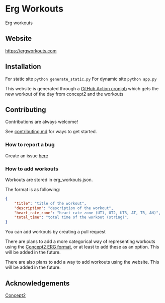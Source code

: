 # Erg Workouts
Erg workouts 

## Website
https://ergworkouts.com

## Installation

For static site
`python generate_static.py`
For dynamic site
`python app.py`

This website is generated through a [GitHub Action cronjob](https://github.com/mediantre/ergworkouts/blob/main/.github/workflows/main.yml) which gets the new workout of the day from concept2 and the workouts 

## Contributing

Contributions are always welcome!

See [contributing.md](contributing.md) for ways to get started.
### How to report a bug

Create an issue [here](https://github.com/mediantre/ergworkouts/issues)

### How to add workouts

Workouts are stored in erg_workouts.json. 

The format is as following:

```json
{
    "title": "title of the workout",
    "description": "description of the workout",
    "heart_rate_zone": "heart rate zone (UT1, UT2, UT3, AT, TR, AN)",
    "total_time": "total time of the workout (string)",
}
```

You can add workouts by creating a pull request

There are plans to add a more categorical way of representing workouts using the [Concept2 ERG format](https://log.concept2.com/developers/validator), or at least to add these as an option. This will be added in the future.

There are also plans to add a way to add workouts using the website. This will be added in the future.

## Acknowledgements

[Concept2](https://log.concept2.com/)
